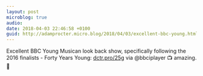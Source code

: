 ```yaml
---
layout: post
microblog: true
audio: 
date: 2018-04-03 22:46:58 +0100
guid: http://adamprocter.micro.blog/2018/04/03/excellent-bbc-young.html
---
```

Excellent BBC Young Musican look back show, specifically following the 2016 finalists - Forty Years Young: [dctr.pro/25g](http://dctr.pro/25g) via @bbciplayer 📺 amazing. 🎵 
